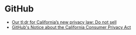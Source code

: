 # GitHub

* [Our tl;dr for California’s new privacy law: Do not sell](https://github.blog/2019-11-11-our-tldr-for-californias-new-privacy-law-do-not-sell/)
* [GitHub's Notice about the California Consumer Privacy Act](https://help.github.com/en/github/site-policy/githubs-notice-about-the-california-consumer-privacy-act)